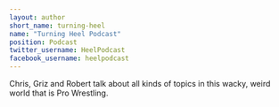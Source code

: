 ```yaml
---
layout: author
short_name: turning-heel
name: "Turning Heel Podcast"
position: Podcast
twitter_username: HeelPodcast
facebook_username: heelpodcast
---
```

Chris, Griz and Robert talk about all kinds of topics in this wacky, weird world that is Pro Wrestling.
